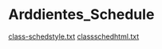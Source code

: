 # Arddientes_Schedule
[class-schedstyle.txt](https://github.com/lanie027/Arddientes_Schedule/files/11026715/class-schedstyle.txt)
[classschedhtml.txt](https://github.com/lanie027/Arddientes_Schedule/files/11026722/classschedhtml.txt)

